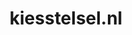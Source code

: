 ---
layout: post
title:  "kiesstelsel.nl"
internal_url:  "/dutchgov/kiesstelsel.nl.html"
categories: dutchgov
---